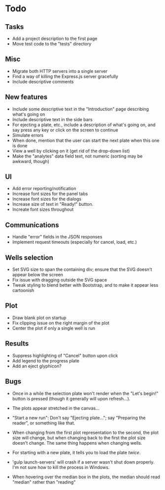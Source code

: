 # Todo


## Tasks

* Add a project description to the first page
* Move test code to the "tests" directory


## Misc

* Migrate both HTTP servers into a single server
* Find a way of killing the Express.js server gracefully
* Include descriptive comments


## New features

* Include some descriptive text in the "Introduction" page describing what's
  going on
* Include descriptive text in the side bars
* For ejecting a plate, etc., include a description of what's going on,
  and say press any key or click on the screen to continue
* Simulate errors
* When done, mention that the user can start the next plate when this one
  is done
* View a well by clicking on it (get rid of the drop-down list)
* Make the "analytes" data field text, not numeric (sorting may be awkward,
  though)
 

## UI

* Add error reporting/notification
* Increase font sizes for the panel tabs
* Increase font sizes for the dialogs
* Increase size of text in "Ready!" button.
* Increate font sizes throughout


## Communications

* Handle "error" fields in the JSON responses
* Implement request timeouts (especially for cancel, load, etc.)


## Wells selection

* Set SVG size to span the containing div; ensure that the SVG doesn't appear
  below the screen
* Fix issue with dragging outside the SVG space
* Tweak styling to blend better with Bootstrap, and to make it appear less
  cartoonish


## Plot

* Draw blank plot on startup
* Fix clipping issue on the right margin of the plot
* Center the plot if only a single well is run


## Results

* Suppress highlighting of "Cancel" button upon click
* Add legend to the progress plate
* Add an eject glyphicon?



## Bugs

* Once in a while the selection plate won't render when the "Let's begin!"
  button is pressed (though it generally will upon refresh...).
  
* The plots appear stretched in the canvas...

* "Start a new run":  Don't say "Ejecting plate..."; say "Preparing the reader",
  or something like that.
  
* When changing from the first plot representation to the second, the plot
  size will change, but when changing back to the first the plot size doesn't
  change.  The same thing happens when changing wells.
  
* For starting with a new plate, it tells you to load the plate *twice*.

* 'gulp launch-servers' will crash if a server wasn't shut down properly.
  I'm not sure how to kill the process in Windows.

* When hovering over the median box in the plots, the median should read
  "median" rather than "reading"